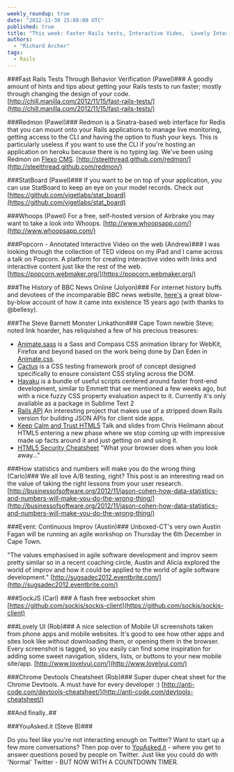 ```yaml
---
weekly_roundup: true
date: "2012-11-30 15:08:00 UTC"
published: true
title: "This week: Faster Rails tests, Interactive Video,  Lovely Interfaces and the history of BBC News online"
authors:
  - "Richard Archer"
tags:
  - Rails
---
```


###Fast Rails Tests Through Behavior Verification (Pawel)###
A goodly amount of hints and tips about getting your Rails tests to run faster; mostly through changing the design of your code.
[http://chill.manilla.com/2012/11/15/fast-rails-tests/](http://chill.manilla.com/2012/11/15/fast-rails-tests/)

###Redmon (Pawel)###
Redmon is a Sinatra-based web interface for Redis that you can mount onto your Rails applications to manage live monitoring, getting access to the CLI and having the option to flush your keys. This is particularly useless if you want to use the CLI if you're hosting an application on heroku because there is no typing lag. We've been using Redmon on [Flexo CMS](http://flexocms.co.za). [http://steelthread.github.com/redmon/](http://steelthread.github.com/redmon/)

###StatBoard (Pawel)###
If you want to be on top of your application, you can use StatBoard to keep an eye on your model records. Check out [https://github.com/vigetlabs/stat_board](https://github.com/vigetlabs/stat_board)

###Whoops (Pawel)
For a free, self-hosted version of Airbrake you may want to take a look into Whoops. [http://www.whoopsapp.com/](http://www.whoopsapp.com/)

###Popcorn - Annotated Interactive Video on the web (Andrew)###
I was looking through the collection of TED videos on my iPad and I came across a talk on Popcorn. A platform for creating interactive video with links and interactive content just like the rest of the web.
[https://popcorn.webmaker.org/](https://popcorn.webmaker.org/)

###The History of BBC News Online (Jolyon)###
For internet history buffs and devotees of the incomparable BBC news website, [here's](http://www.theregister.co.uk/2012/11/28/the_bbc_news_online_story/) a great blow-by-blow account of how it came into existence 15 years ago (with thanks to @bellesy).


###The Steve Barnett Monster Linkathon###
Cape Town newbie Steve; noted link hoarder, has reliquished a few of his precious treasures:

* [Animate.sass](https://github.com/adamstac/animate.sass) is a Sass and Compass CSS animation library for WebKit, Firefox and beyond based on the work being done by Dan Eden in [Animate.css](http://daneden.me/animate/).
* [Cactus](https://github.com/winston/cactus) is a CSS testing framework proof of concept designed specifically to ensure consistent CSS styling across the DOM.
*  [Hayaku](https://github.com/hayaku/hayaku) is a bundle of useful scripts centered around faster front-end development, similar to Emmett that we mentioned a few weeks ago, but with a nice fuzzy CSS property evaluation aspect to it. Currently it's only available as a package in Sublime Text 2
*  [Rails API](http://blog.steveklabnik.com/posts/2012-11-22-introducing-the-rails-api-project) An interesting project that makes use of a stripped down Rails version for building JSON APIs for client side apps.
*  [Keep Calm and Trust HTML5](http://christianheilmann.com/2012/11/23/keep-calm-and-trust-html5-chris-heilmann-hackernews-meetup/) Talk and slides from Chris Heilmann about HTML5 entering a new phase where we stop coming up with impressive made up facts around it and just getting on and using it.
*  [HTML5 Security Cheatsheet](http://html5sec.org/) "What your browser does when you look away…"

###How statistics and numbers will make you do the wrong thing (Carlo)###
We all love A/B testing, right? This post is an interesting read on the value of taking the right lessons from your user research. [http://businessofsoftware.org/2012/11/jason-cohen-how-data-statistics-and-numbers-will-make-you-do-the-wrong-thing/](http://businessofsoftware.org/2012/11/jason-cohen-how-data-statistics-and-numbers-will-make-you-do-the-wrong-thing/)

###Event: Continuous Improv (Austin)###
Unboxed-CT's very own Austin Fagan will be running an agile workshop on Thursday the 6th December in Cape Town.

"The values emphasised in agile software development and improv seem pretty similar so in a recent coaching circle, Austin and Alicia explored the world of improv and how it could be applied to the world of agile software development."
[http://sugsadec2012.eventbrite.com/](http://sugsadec2012.eventbrite.com/)

###SockJS (Carl) ###
A flash free websocket shim [https://github.com/sockjs/sockjs-client](https://github.com/sockjs/sockjs-client)

###Lovely UI (Rob)###
A nice selection of Mobile UI screenshots taken from phone apps and mobile websites. It's good to see how other apps and sites look like without downloading them, or opening them in the browser. Every screenshot is tagged, so you easily can find some inspiration for adding some sweet navigation, sliders, lists, or buttons to your new mobile site/app. [http://www.lovelyui.com/](http://www.lovelyui.com/)

###Chrome Devtools Cheatsheet (Rob)###
Super duper cheat sheet for the Chrome Devtools. A must have for every developer :) [http://anti-code.com/devtools-cheatsheet/](http://anti-code.com/devtools-cheatsheet/)

##And finally..##

###YouAsked.it (Steve B)###

Do you feel like you're not interacting enough on Twitter? Want to start up a few more conversations? Then pop over to [YouAsked.it](http://youasked.it/) - where you get to answer questions posed by people on Twitter. Just like you could do with 'Normal' Twitter - BUT NOW WITH A COUNTDOWN TIMER.

